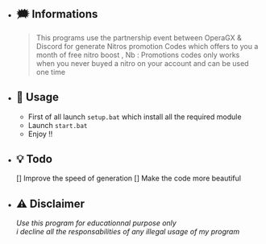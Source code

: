 * ## 🗯️ Informations
    > This programs use the partnership event between OperaGX & Discord for generate Nitros promotion Codes which offers to you a month of free nitro boost ,
    > Nb : Promotions codes only works when you never buyed a nitro on your account and can be used one time

* ## 🌠 Usage
    + First of all launch `setup.bat` which install all the required module
    + Launch `start.bat`
    + Enjoy !!

* ## 💡 Todo
    [] Improve the speed of generation
    [] Make the code more beautiful

* ## ⚠️ Disclaimer
    *Use this program for educationnal purpose only*<br>
    *i decline all the responsabilities of any illegal usage of my program*
